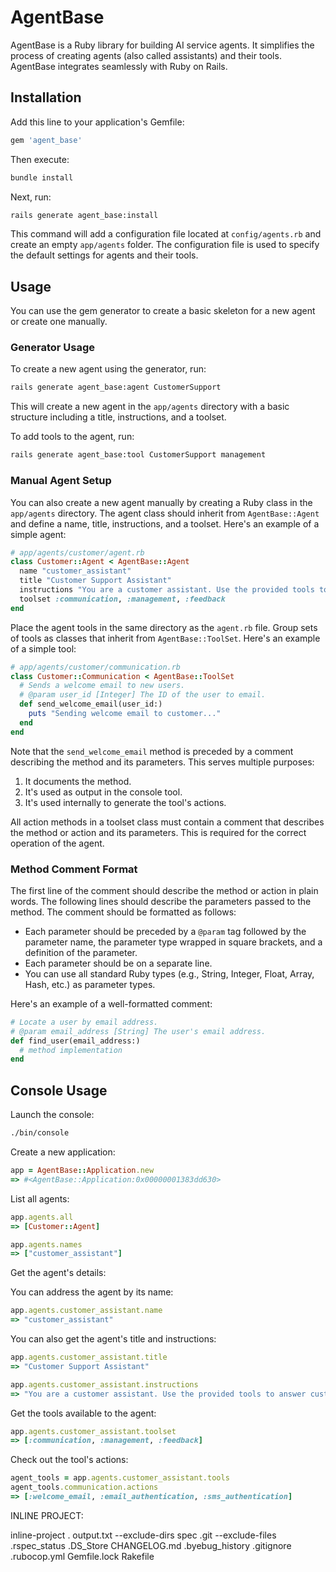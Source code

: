 # AgentBase

AgentBase is a Ruby library for building AI service agents. It simplifies the process of creating agents (also called assistants) and their tools. AgentBase integrates seamlessly with Ruby on Rails.

## Installation

Add this line to your application's Gemfile:

```ruby
gem 'agent_base'
```

Then execute:

```bash
bundle install
```

Next, run:

```bash
rails generate agent_base:install
```

This command will add a configuration file located at `config/agents.rb` and create an empty `app/agents` folder. The configuration file is used to specify the default settings for agents and their tools.

## Usage

You can use the gem generator to create a basic skeleton for a new agent or create one manually.

### Generator Usage

To create a new agent using the generator, run:

```bash
rails generate agent_base:agent CustomerSupport
```

This will create a new agent in the `app/agents` directory with a basic structure including a title, instructions, and a toolset.

To add tools to the agent, run:

```bash
rails generate agent_base:tool CustomerSupport management
```

### Manual Agent Setup

You can also create a new agent manually by creating a Ruby class in the `app/agents` directory. The agent class should inherit from `AgentBase::Agent` and define a name, title, instructions, and a toolset. Here's an example of a simple agent:

```ruby
# app/agents/customer/agent.rb
class Customer::Agent < AgentBase::Agent
  name "customer_assistant"
  title "Customer Support Assistant"
  instructions "You are a customer assistant. Use the provided tools to answer customer questions."
  toolset :communication, :management, :feedback
end
```

Place the agent tools in the same directory as the `agent.rb` file. Group sets of tools as classes that inherit from `AgentBase::ToolSet`. Here's an example of a simple tool:

```ruby
# app/agents/customer/communication.rb
class Customer::Communication < AgentBase::ToolSet
  # Sends a welcome email to new users.
  # @param user_id [Integer] The ID of the user to email.
  def send_welcome_email(user_id:)
    puts "Sending welcome email to customer..."
  end
end
```

Note that the `send_welcome_email` method is preceded by a comment describing the method and its parameters. This serves multiple purposes:
1. It documents the method.
2. It's used as output in the console tool.
3. It's used internally to generate the tool's actions.

All action methods in a toolset class must contain a comment that describes the method or action and its parameters. This is required for the correct operation of the agent.

### Method Comment Format

The first line of the comment should describe the method or action in plain words. The following lines should describe the parameters passed to the method. The comment should be formatted as follows:

- Each parameter should be preceded by a `@param` tag followed by the parameter name, the parameter type wrapped in square brackets, and a definition of the parameter.
- Each parameter should be on a separate line.
- You can use all standard Ruby types (e.g., String, Integer, Float, Array, Hash, etc.) as parameter types.

Here's an example of a well-formatted comment:

```ruby
# Locate a user by email address.
# @param email_address [String] The user's email address.
def find_user(email_address:)
  # method implementation
end
```

## Console Usage

Launch the console:

```bash
./bin/console
```

Create a new application:

```ruby
app = AgentBase::Application.new
=> #<AgentBase::Application:0x00000001383dd630>
```

List all agents:

```ruby
app.agents.all
=> [Customer::Agent]

app.agents.names
=> ["customer_assistant"]
```

Get the agent's details:

You can address the agent by its name:

```ruby
app.agents.customer_assistant.name
=> "customer_assistant"
```

You can also get the agent's title and instructions:

```ruby
app.agents.customer_assistant.title
=> "Customer Support Assistant"

app.agents.customer_assistant.instructions 
=> "You are a customer assistant. Use the provided tools to answer customer questions."
```

Get the tools available to the agent:

```ruby
app.agents.customer_assistant.toolset
=> [:communication, :management, :feedback]
```

Check out the tool's actions:

```ruby
agent_tools = app.agents.customer_assistant.tools
agent_tools.communication.actions
=> [:welcome_email, :email_authentication, :sms_authentication]
```

INLINE PROJECT:

inline-project . output.txt --exclude-dirs spec .git --exclude-files .rspec_status .DS_Store CHANGELOG.md .byebug_history .gitignore .rubocop.yml Gemfile.lock Rakefile 